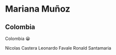 # Mariana Muñoz
## Colombia
Colombia 	:grinning: 

Nicolas Castera
Leonardo Favale
Ronald Santamaria